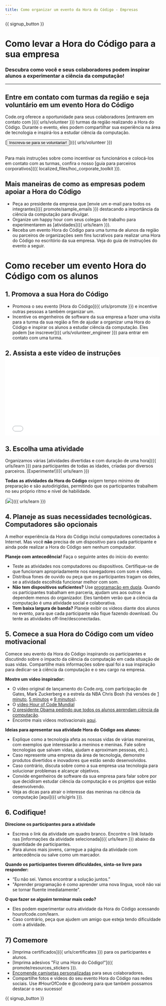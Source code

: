 ```yaml
---
title: Como organizar um evento da Hora do Código - Empresas
---
```


{{ signup_button }}

# Como levar a Hora do Código para a sua empresa
### Descubra como você e seus colaboradores podem inspirar alunos a experimentar a ciência da computação!

***

## Entre em contato com turmas da região e seja voluntário em um evento Hora do Código
Code.org oferece a oportunidade para seus colaboradores [entrarem em contato com ]({{ urls/volunteer }}) turmas da região realizando a Hora do Código. Durante o evento, eles podem compartilhar sua experiência na área de tecnologia e inspirá-los a estudar ciência da computação.

[<button>Inscreva-se para se voluntariar!</button>]({{ urls/volunteer }})
<br>
<br>

Para mais instruções sobre como incentivar os funcionários e colocá-los em contato com as turmas, confira o nosso [guia para parceiros corporativos]({{ localized_files/hoc_corporate_toolkit }}).

## Mais maneiras de como as empresas podem apoiar a Hora do Código

- Peça ao presidente da empresa que [envie um e-mail para todos os integrantes]({{ promote/sample_emails }}) destacando a importância da ciência da computação para divulgar.
- Organize um happy hour com seus colegas de trabalho para experimentarem as [atividades]({{ urls/learn }}).
- Receba um evento Hora do Código para uma turma de alunos da região ou parceiros de organizações sem fins lucrativos para realizar uma Hora do Código no escritório da sua empresa. Veja do guia de instruções do evento a seguir.


# Como receber um evento Hora do Código com os alunos

## 1. Promova a sua Hora do Código
- Promova o seu evento [Hora do Código]({{ urls/promote }}) e incentive outras pessoas a também organizar um.
- Incentive os engenheiros de software da sua empresa a fazer uma visita para a turma da sua região a fim de ajudar a organizar uma Hora do Código e inspirar os alunos a estudar ciência da computação. Eles podem [se inscrever]({{ urls/volunteer_engineer }}) para entrar em contato com uma turma.

## 2. Assista a este vídeo de instruções <iframe width="500" height="255" src="//www.youtube.com/embed/SrnvvWDm73k" frameborder="0" allowfullscreen></iframe>

## 3. Escolha uma atividade
Organizamos várias [atividades divertidas e com duração de uma hora]({{ urls/learn }}) para participantes de todas as idades, criadas por diversos parceiros. [Experimente!]({{ urls/learn }})

**Todas as atividades da Hora do Código** exigem tempo mínimo de preparação e são autodirigidas, permitindo que os participantes trabalhem no seu próprio ritmo e nível de habilidade.

[<img src="/images/fit-700/tutorials.png" />]({{ urls/learn }})

## 4. Planeje as suas necessidades tecnológicas. Computadores são opcionais

A melhor experiência da Hora do Código inclui computadores conectados à Internet. Mas você **não** precisa de um dispositivo para cada participante e ainda pode realizar a Hora do Código sem nenhum computador.

**Planeje com antecedência!** Faça o seguinte antes do início do evento:

- Teste as atividades nos computadores ou dispositivos. Certifique-se de que funcionam apropriadamente nos navegadores com som e vídeo.
- Distribua fones de ouvido ou peça que os participantes tragam os deles, se a atividade escolhida funcionar melhor com som.
- **Não tem dispositivos suficientes?** Use [programação em dupla](https://www.youtube.com/watch?v=vgkahOzFH2Q). Quando os participantes trabalham em parceria, ajudam uns aos outros e dependem menos do organizador. Eles também verão que a ciência da computação é uma atividade social e colaborativa.
- **Tem baixa largura de banda?** Planeje exibir os vídeos diante dos alunos no evento, para que cada participante não fique fazendo download. Ou tente as atividades off-line/desconectadas.

## 5.  Comece a sua Hora do Código com um vídeo motivacional
Comece seu evento da Hora do Código inspirando os participantes e discutindo sobre o impacto da ciência da computação em cada situação de suas vidas. Compartilhe mais informações sobre qual foi a sua inspiração para dedicar-se à ciência da computação e o seu cargo na empresa.

**Mostre um vídeo inspirador:**

- O vídeo original de lançamento do Code.org, com participação de Gates, Mark Zuckerberg e a estrela da NBA Chris Bosh (há versões de [1 minuto](https://www.youtube.com/watch?v=qYZF6oIZtfc), [5 minutos](https://www.youtube.com/watch?v=nKIu9yen5nc) e [9 minutos](https://www.youtube.com/watch?v=dU1xS07N-FA)).
- O [vídeo Hour of Code Mundial](https://www.youtube.com/watch?v=KsOIlDT145A)
- [O presidente Obama pedindo que todos os alunos aprendam ciência da computação](https://www.youtube.com/watch?v=6XvmhE1J9PY).
- Encontre mais vídeos motivacionais [aqui](https://www.youtube.com/playlist?list=PLzdnOPI1iJNfpD8i4Sx7U0y2MccnrNZuP).

**Ideias para apresentar sua atividade Hora do Código aos alunos:**

- Explique como a tecnologia afeta as nossas vidas de várias maneiras, com exemplos que interessarão a meninos e meninas. Fale sobre tecnologias que salvam vidas, ajudam e aproximam pessoas, etc.).
- Caso represente uma empresa da área de tecnologia, demonstre produtos divertidos e inovadores que estão sendo desenvolvidos.
- Caso contrário, discuta sobre como a sua empresa usa tecnologia para solucionar problemas e alcançar objetivos.
- Convide engenheiros de software da sua empresa para falar sobre por que decidiram estudar ciência da computação e os projetos que estão desenvolvendo.
- Veja as dicas para atrair o interesse das meninas na ciência da computação [aqui]({{ urls/girls }}).

## 6. Codifique!
**Direcione os participantes para a atividade**

- Escreva o link da atividade um quadro branco. Encontre o link listado nas [informações da atividade selecionada]({{ urls/learn }}) abaixo da quantidade de participantes.
- Para alunos mais jovens, carregue a página da atividade com antecedência ou salve como um marcador.

**Quando os participantes tiverem dificuldades, sinta-se livre para responder:**

- “Eu não sei. Vamos encontrar a solução juntos.”
- "Aprender programação é como aprender uma nova língua, você não vai se tornar fluente imediatamente".

**O que fazer se alguém terminar mais cedo?**

- Eles podem experimentar outra atividade da Hora do Código acessando hourofcode.com/learn.
- Caso contrário, peça que ajudem um amigo que esteja tendo dificuldade com a atividade.

## 7) Comemore

- [Imprima certificados]({{ urls/certificates }}) para os participantes e alunos.
- [Imprima adesivos "Fiz uma Hora do Código!"]({{ promote/resources_stickers }}).
- [Encomende camisetas personalizadas](http://blog.code.org/post/132608499493/hour-of-code-shirts-and-more) para seus colaboradores.
- Compartilhe fotos e vídeos do seu evento Hora do Código nas redes sociais. Use #HourOfCode e @codeorg para que também possamos destacar o seu sucesso!

{{ signup_button }}
